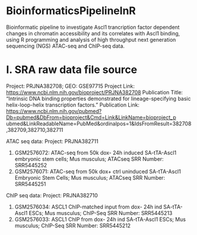 # BioinformaticsPipelineInR
Bioinformatic pipeline to investigate Ascl1 trancription factor dependent changes in chromatin accessibility and its correlates with Ascl1 binding, using R programming and analysis of high throughput next generation sequencing (NGS) ATAC-seq and ChIP-seq data.


# I. SRA raw data file source
Project: PRJNA382708; GEO: GSE97715
Project Link: https://www.ncbi.nlm.nih.gov/bioproject/PRJNA382708
Publication Title: “Intrinsic DNA binding properties demonstrated for lineage-specifying basic helix-loop-helix
transcription factors.”
Publication
Link: https://www.ncbi.nlm.nih.gov/pubmed?Db=pubmed&DbFrom=bioproject&Cmd=Link&LinkName=bioproject_p
ubmed&LinkReadableName=PubMed&ordinalpos=1&IdsFromResult=382708,382709,382710,382711


ATAC seq data:
Project: PRJNA382711
1) GSM2576072: ATAC-seq from 50k dox- 24h induced SA-tTA-Ascl1 embryonic stem cells; Mus musculus; ATACseq SRR Number: SRR5445252
2) GSM2576071: ATAC-seq from 50k dox+ ctrl uninduced SA-tTA-Ascl1 Embryonic Stem Cells; Mus musculus; ATACseq SRR Number: SRR5445251


ChIP seq data:
Project: PRJNA382710
1) GSM2576034: ASCL1 ChIP-matched input from dox- 24h ind SA-tTA-Ascl1 ESCs; Mus musculus; ChIP-Seq
SRR Number: SRR5445213
2) GSM2576033: ASCL1 ChIP from dox- 24h ind SA-tTA-Ascl1 ESCs; Mus musculus; ChIP-Seq
SRR Number: SRR5445212

